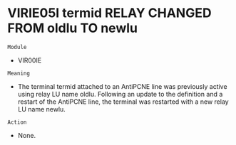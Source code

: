 # VIRIE05I termid RELAY CHANGED FROM oldlu TO newlu

`Module`
- VIR00IE

`Meaning`
- The terminal termid attached to an AntiPCNE line was previously active using relay LU name oldlu. Following an update to the definition and a restart of the AntiPCNE line, the terminal was restarted with a new relay LU name newlu.

`Action`
- None.
